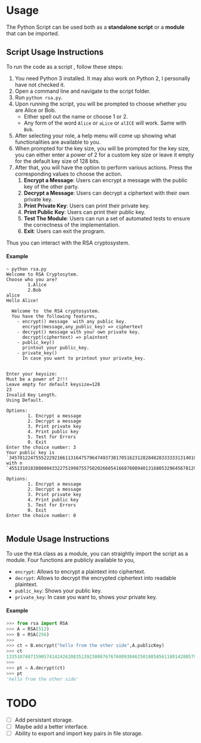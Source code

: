 # Usage

The Python Script can be used both as a **standalone script** or a **module** that can be imported.

## Script Usage Instructions
To run the code as a script , follow these steps:
1. You need Python 3 installed. It may also work on Python 2, I personally have not checked it.
2. Open a command line and navigate to the script folder.
3. Run `python rsa.py`.
4. Upon running the script, you will be prompted to choose whether you are Alice or Bob. 
	- Either spell out the  name or choose  1 or 2. 
	-  Any form of the word `Alice` or `aLice` or `alICE` will work. Same with `Bob`.
5.  After selecting your role, a help menu will come up showing what functionalities are available to you.
6. When prompted for the key size, you will be prompted for the key size, you can either enter a power of 2 for a custom key size or leave it empty for the default key size of 128 bits.
7. After that, you will have the option to perform various actions. Press the corresponding values to choose the action.
	1. **Encrypt a Message**: Users can encrypt a message with the public key of the other party.
	2. **Decrypt a Message**: Users can decrypt a ciphertext with their own private key.
	3. **Print Private Key**: Users can print their private key.
	4. **Print Public Key**: Users can print their public key.
	5. **Test The Module**: Users can run a set of automated tests to ensure the correctness of the implementation.
	6. **Exit**: Users can exit the program.

Thus you can interact with the RSA cryptosystem.

#### Example
```
~ python rsa.py
Welcome to RSA Cryptosytem.
Choose who you are?
        1.Alice
        2.Bob
alice
Hello Alice!

  Welcome to  the RSA cryptosystem.
  You have the following features, 
    - encrypt() message  with any public key.
      encrypt(message,any_public_key) => ciphertext
    - decrypt() message with your own private key.
      decrypt(ciphertext) => plaintext
    - public_key() 
      printout your public_key.
    - private_key()
      In case you want to printout your private_key.
  

Enter your keysize: 
Must be a power of 2!!!
Leave empty for default keysize=128
23
Invalid Key Length.
Using Default.

Options:
        1. Encrypt a message
        2. Decrypt a message
        3. Print private key
        4. Print public key
        5. Test for Errors
        0. Exit
Enter the choice number: 3
Your public key is `3457812247555222921661131647579647493738170516231282848283333331314010287891` with n `4551310183808004332275199875575020266054166876089401316805329645678129129927`

Options:
        1. Encrypt a message
        2. Decrypt a message
        3. Print private key
        4. Print public key
        5. Test for Errors
        0. Exit
Enter the choice number: 0


```


## Module Usage Instructions
To use the `RSA` class as a module, you can straightly import the script as a module. Four functions are publicly available to you,
- `encrypt`: Allows to encrypt a plaintext into ciphertext.
- `decrypt`: Allows to decrypt the encrypted ciphertext into readable plaintext.
- `public_key`: Shows your public key.
- `private_key`: In case you want to, shows your private key.

#### Example
```python
>>> from rsa import RSA
>>> A = RSA(512)
>>> B = RSA(256)
>>>
>>> ct = B.encrypt("hello from the other side",A.publicKey)
>>> ct
13351074071590574142426208351392300876767680930462501085856118014280579684392048936443465452877050444991791004633950390311660212716875725099391103970446084368631897238059086475595104814386745051118394287103744602276984699814731331028886195778287026055639498611516521954004542671252234781087923674062590344510
>>>
>>> pt = A.decrypt(ct)
>>> pt
'hello from the other side'
```


# TODO
- [ ] Add persistant storage.
- [ ] Maybe add a better interface.
- [ ] Ability to export and import key pairs in file storage.

